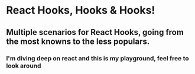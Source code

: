 <h1>React Hooks, Hooks & Hooks!</h1>

<h2>Multiple scenarios for React Hooks, going from the most knowns to the less populars.</h2>

<h3>I'm diving deep on react and this is my playground, feel free to look around </h3>
